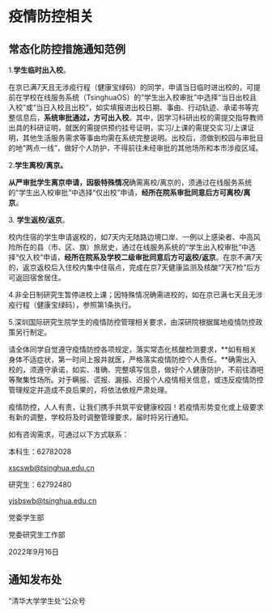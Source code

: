 # 疫情防控相关

## 常态化防控措施通知范例

1\.**学生临时出入校**。

在京已满7天且无涉疫行程（健康宝绿码）的同学，申请当日临时进出校的，可提前在学校在线服务系统（TsinghuaOS）的“学生出入校审批”中选择“当日出校且入校”或“当日入校且出校”，如实填报进出校日期、事由、行动轨迹、承诺书等完整信息后，**系统审批通过，方可出入校**。其中，因学习科研出校的需提交指导教师出具的科研证明，就医的需提供预约挂号证明，实习/上课的需提交实习/上课证明，其他生活服务需求等事由均需在系统完整说明。出校后，须做到校园与审批目的地“两点一线”，做好个人防护，不得前往未经审批的其他场所和本市涉疫区域。

2\.**学生离校/离京。**

**从严审批学生离京申请，因极特殊情况**确需离校/离京的，须通过在线服务系统的“学生出入校审批”中选择“仅出校”申请，**经所在院系审批同意后方可离校/离京**。

3. **学生返校/返京**。

校内住宿的学生申请返校的，如7天内无陆路边境口岸、一例以上感染者、中高风险所在的县（市、区、旗）旅居史，通过在线服务系统的“学生出入校审批”中选择“仅入校”申请，**经所在院系及学校二级审批同意后方可返校/返京**。在京不满7天的，返京返校后入住校内集中住宿点，完成在京7天健康监测及核酸“7天7检”后方可返回宿舍居住。

4.非全日制研究生暂停进校上课；因特殊情况确需进校的，如在京已满七天且无涉疫行程（健康宝绿码），参照第1条执行。

5.深圳国际研究生院学生的疫情防控管理相关要求，由深研院根据属地疫情防控政策另行制定。

请全体同学自觉遵守疫情防控各项规定，落实常态化核酸检测要求，**如有相关身体不适症状，第一时间上报并就医，严格落实疫情防控个人责任。**确需出入校的，须遵守承诺，如实、准确、完整填写信息，做好个人健康防护，不前往酒吧等聚集性场所。对于瞒报、谎报、漏报、迟报个人疫情相关信息，或违反疫情防控管理规定并造成不良后果的，将依法依规严肃处理。

疫情防控，人人有责，让我们携手共筑平安健康校园！若疫情形势变化或上级要求有新的调整，学校将及时调整管理要求，届时将另行通知。

如有咨询需求，可通过以下方式联系：

本科生：62782028

xscswb@tsinghua.edu.cn

研究生：62792480

yjsbswb@tsinghua.edu.cn

党委学生部

党委研究生工作部

2022年9月16日

## 通知发布处

”清华大学学生处“公众号


